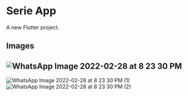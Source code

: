 # Serie App

A new Flutter project.

## Images

![WhatsApp Image 2022-02-28 at 8 23 30 PM](https://user-images.githubusercontent.com/77162676/156092793-cdd99aaf-163f-40f3-9a4e-105b31c952d4.jpeg)
----
![WhatsApp Image 2022-02-28 at 8 23 30 PM (1)](https://user-images.githubusercontent.com/77162676/156092802-7ca2d6fc-fe47-4799-a5f5-563ef84a5d6f.jpeg)
![WhatsApp Image 2022-02-28 at 8 23 30 PM (2)](https://user-images.githubusercontent.com/77162676/156092813-a24019c9-f562-4bd2-a610-f226a72bfcb4.jpeg)
